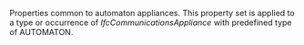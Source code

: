 Properties common to automaton appliances. This property set is applied to a type or occurrence of _IfcCommunicationsAppliance_ with predefined type of AUTOMATON.
